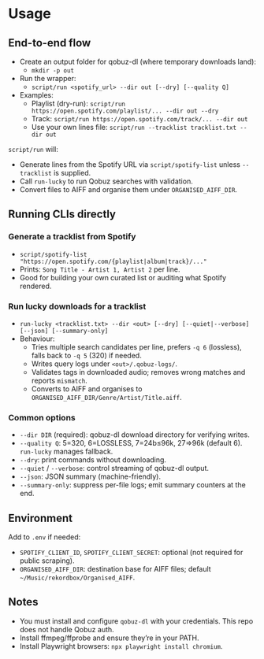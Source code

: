 # Usage

## End-to-end flow

- Create an output folder for qobuz-dl (where temporary downloads land):
  - `mkdir -p out`
- Run the wrapper:
  - `script/run <spotify_url> --dir out [--dry] [--quality Q]`
- Examples:
  - Playlist (dry-run): `script/run https://open.spotify.com/playlist/... --dir out --dry`
  - Track: `script/run https://open.spotify.com/track/... --dir out`
  - Use your own lines file: `script/run --tracklist tracklist.txt --dir out`

`script/run` will:

- Generate lines from the Spotify URL via `script/spotify-list` unless `--tracklist` is supplied.
- Call `run-lucky` to run Qobuz searches with validation.
- Convert files to AIFF and organise them under `ORGANISED_AIFF_DIR`.

## Running CLIs directly

### Generate a tracklist from Spotify

- `script/spotify-list "https://open.spotify.com/{playlist|album|track}/..."`
- Prints: `Song Title - Artist 1, Artist 2` per line.
- Good for building your own curated list or auditing what Spotify rendered.

### Run lucky downloads for a tracklist

- `run-lucky <tracklist.txt> --dir <out> [--dry] [--quiet|--verbose] [--json] [--summary-only]`
- Behaviour:
  - Tries multiple search candidates per line, prefers `-q 6` (lossless), falls back to `-q 5` (320) if needed.
  - Writes query logs under `<out>/.qobuz-logs/`.
  - Validates tags in downloaded audio; removes wrong matches and reports `mismatch`.
  - Converts to AIFF and organises to `ORGANISED_AIFF_DIR/Genre/Artist/Title.aiff`.

### Common options

- `--dir DIR` (required): qobuz-dl download directory for verifying writes.
- `--quality Q`: 5=320, 6=LOSSLESS, 7=24b≤96k, 27=>96k (default 6). `run-lucky` manages fallback.
- `--dry`: print commands without downloading.
- `--quiet` / `--verbose`: control streaming of qobuz-dl output.
- `--json`: JSON summary (machine-friendly).
- `--summary-only`: suppress per-file logs; emit summary counters at the end.

## Environment

Add to `.env` if needed:

- `SPOTIFY_CLIENT_ID`, `SPOTIFY_CLIENT_SECRET`: optional (not required for public scraping).
- `ORGANISED_AIFF_DIR`: destination base for AIFF files; default `~/Music/rekordbox/Organised_AIFF`.

## Notes

- You must install and configure `qobuz-dl` with your credentials. This repo does not handle Qobuz auth.
- Install ffmpeg/ffprobe and ensure they’re in your PATH.
- Install Playwright browsers: `npx playwright install chromium`.
